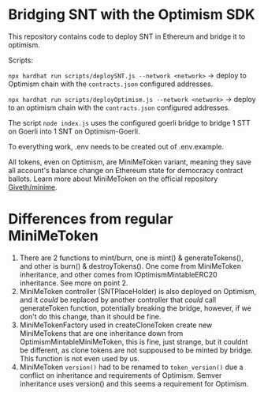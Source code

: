 # Bridging SNT with the Optimism SDK

This repository contains code to deploy SNT in Ethereum and bridge it to optimism.

Scripts:

`npx hardhat run scripts/deploySNT.js --network <network>` -> deploy to Optimism chain with the `contracts.json` configured addresses.

`npx hardhat run scripts/deployOptimism.js --network <network>` -> deploy to an optimism chain with the `contracts.json` configured addresses.

The script `node index.js` uses the configured goerli bridge to bridge 1 STT on Goerli into 1 SNT on Optimism-Goerli.

To everything work, .env needs to be created out of .env.example.

All tokens, even on Optimism, are MiniMeToken variant, meaning they save all account's balance change on Ethereum state for democracy contract ballots. Learn more about MiniMeToken on the official repository [Giveth/minime](https://github.com/Giveth/minime).

# Differences from regular MiniMeToken

1. There are 2 functions to mint/burn, one is mint() & generateTokens(), and other is burn() & destroyTokens(). One come from MiniMeToken inheritance, and other comes from IOptimismMintableERC20 inheritance. See more on point 2.
2. MiniMeToken controller (SNTPlaceHolder) is also deployed on Optimism, and it *could* be replaced by another controller that *could* call generateToken function, potentially breaking the bridge, however, if we don't do this change, than it should be fine.
3. MiniMeTokenFactory used in createCloneToken create new MiniMeTokens that are one inheritance down from OptimismMintableMiniMeToken, this is fine, just strange, but it couldnt be different, as clone tokens are not suppoused to be minted by bridge. This function is not even used by us. 
4. MiniMeToken `version()` had to be renamed to `token_version()` due a conflict on inheritance and requirements of Optimism. Semver inheritance uses version() and this seems a requirement for Optimism.